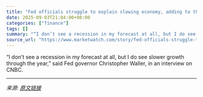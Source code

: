 ```yaml
---
title: "Fed officials struggle to explain slowing economy, adding to the sense a rate cut is coming"
date: 2025-09-03T21:04:00+08:00
categories: ["finance"]
tags: []
summary: "“I don’t see a recession in my forecast at all, but I do see slower growth through the year,” said Fed governor Christopher Waller, in an interview on CNBC."
source_url: "https://www.marketwatch.com/story/fed-officials-struggle-to-explain-slowing-economy-adding-to-the-sense-a-rate-cut-is-coming-fa9896ef?mod=mw_rss_topstories"
---
```


“I don’t see a recession in my forecast at all, but I do see slower growth through the year,” said Fed governor Christopher Waller, in an interview on CNBC.

---

*来源: [原文链接](https://www.marketwatch.com/story/fed-officials-struggle-to-explain-slowing-economy-adding-to-the-sense-a-rate-cut-is-coming-fa9896ef?mod=mw_rss_topstories)*
